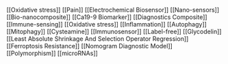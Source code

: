 [[Oxidative stress]]
[[Pain]]
[[Electrochemical Biosensor]]
[[Nano-sensors]]
[[Bio-nanocomposite]]
[[Ca19-9 Biomarker]]
[[Diagnostics Composite]]
[[Immune-sensing]]
[[Oxidative stress]]
[[Inflammation]]
[[Autophagy]]
[[Mitophagy]]
[[Cysteamine]]
[[Immunosensor]]
[[Label-free]]
[[Glycodelin]]
[[Least Absolute Shrinkage And Selection Operator Regression]]
[[Ferroptosis Resistance]]
[[Nomogram Diagnostic Model]]
[[Polymorphism]]
[[microRNAs]]
